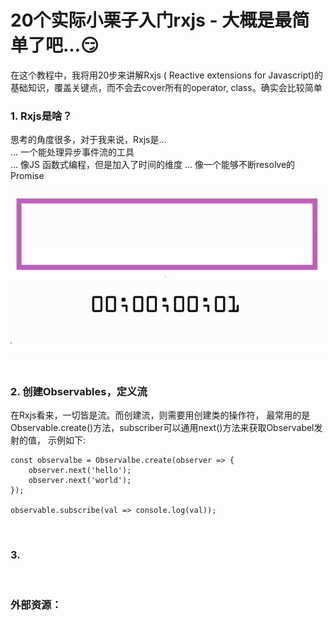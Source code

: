 
# 20个实际小栗子入门rxjs - 大概是最简单了吧...:smirk:

在这个教程中，我将用20步来讲解Rxjs ( Reactive extensions for Javascript)的基础知识，覆盖关键点，而不会去cover所有的operator, class。确实会比较简单

### 1. Rxjs是啥？
思考的角度很多，对于我来说，Rxjs是...<br/>
... 一个能处理异步事件流的工具<br/>
... 像JS 函数式编程，但是加入了时间的维度
... 像一个能够不断resolve的Promise

<img src="./图片/observable-animation.gif">

<br/>

### 2. 创建Observables，定义流
在Rxjs看来，一切皆是流。而创建流，则需要用创建类的操作符，
最常用的是Observable.create()方法，subscriber可以通用next()方法来获取Observabel发射的值，
示例如下:
```
const observalbe = Observalbe.create(observer => {
    observer.next('hello');
    observer.next('world');
});

observable.subscribe(val => console.log(val));
```

<br/>

### 3. 

<br/>

### 外部资源：
